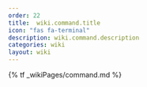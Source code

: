 ```yaml
---
order: 22
title:  wiki.command.title
icon: "fas fa-terminal"
description: wiki.command.description
categories: wiki
layout: wiki
---
```


{% tf _wikiPages/command.md %}